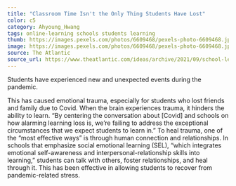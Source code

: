 ```yaml
---
title: "Classroom Time Isn't the Only Thing Students Have Lost"
color: c5
category: Ahyoung_Hwang
tags: online-learning schools students learning
thumb: https://images.pexels.com/photos/6609468/pexels-photo-6609468.jpeg?auto=compress&cs=tinysrgb&w=350
image: https://images.pexels.com/photos/6609468/pexels-photo-6609468.jpeg?auto=compress&cs=tinysrgb&w=600
source: The Atlantic
source_url: https://www.theatlantic.com/ideas/archive/2021/09/school-learning-loss-trauma-death/619970/
---
```

Students have experienced new and unexpected events during the pandemic.
<!--more-->

This has caused emotional trauma, especially for students who lost friends and family due to Covid. When the brain experiences trauma, it hinders the ability to learn. “By centering the conversation about [Covid] and schools on how alarming learning loss is, we’re failing to address the exceptional circumstances that we expect students to learn in.” To heal trauma, one of the “most effective ways” is through human connection and relationships. In schools that emphasize social emotional learning (SEL), “which integrates emotional self-awareness and interpersonal-relationship skills into learning,” students can talk with others, foster relationships, and heal through it. This has been effective in allowing students to recover from pandemic-related stress.
